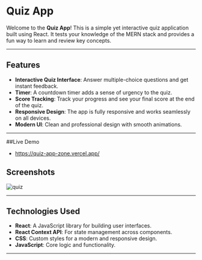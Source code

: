 # Quiz App

Welcome to the **Quiz App**! This is a simple yet interactive quiz application built using React. It tests your knowledge of the MERN stack and provides a fun way to learn and review key concepts.

---

## Features

- **Interactive Quiz Interface**: Answer multiple-choice questions and get instant feedback.
- **Timer**: A countdown timer adds a sense of urgency to the quiz.
- **Score Tracking**: Track your progress and see your final score at the end of the quiz.
- **Responsive Design**: The app is fully responsive and works seamlessly on all devices.
- **Modern UI**: Clean and professional design with smooth animations.

---
##Live Demo
- https://quiz-app-zone.vercel.app/

## Screenshots

![quiz](https://github.com/user-attachments/assets/6ed69007-62ee-46a8-adfa-5557b1d854eb)


---

## Technologies Used

- **React**: A JavaScript library for building user interfaces.
- **React Context API**: For state management across components.
- **CSS**: Custom styles for a modern and responsive design.
- **JavaScript**: Core logic and functionality.

---
